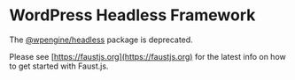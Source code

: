 # WordPress Headless Framework

The [@wpengine/headless](https://www.npmjs.com/package/@wpengine/headless) package is deprecated.

Please see [https://faustjs.org](https://faustjs.org) for the latest info on how to get started with Faust.js.
